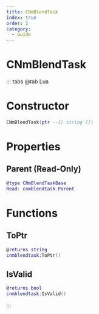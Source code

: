 ```yaml
---
title: CNmBlendTask
index: true
order: 2
category:
  - Guide
---
```


# CNmBlendTask

::: tabs
@tab Lua
# Constructor
```lua
CNmBlendTask(ptr --[[ string ]])
```
# Properties
## Parent (Read-Only)
```lua
@type CNmBlendTaskBase
Read: cnmblendtask.Parent
```
# Functions
## ToPtr
```lua
@returns string
cnmblendtask:ToPtr()
```
## IsValid
```lua
@returns bool
cnmblendtask:IsValid()
```

:::